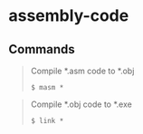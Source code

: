# assembly-code

## Commands

> Compile *.asm code to *.obj
>
>
>```$ masm *```
>

> Compile *.obj code to *.exe
>
>
>```$ link *```
>
